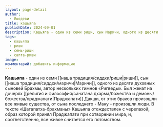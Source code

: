 ```yaml
---
layout: page-detail
author:
  - Яшодеви
title: кашьяпа
publishDate: 2024-09-01
description: Кашьяпа - один из семи риши, сын Маричи, одного из десяти духовных сыновей Брахмы, автор нескольких гимнов «Ригведы».
tags:
  - кашьяпа
  - риши
  - семь-риши
  - сапта-риши
image: 
комментарий: добавить информацию
---
```

**Кашьяпа** - один из семи [[наша традиция/сиддхи/риши|риши]], сын [[наша традиция/сиддхи/маричи|Маричи]], одного из десяти духовных сыновей Брахмы, автор нескольких гимнов «Ригведы». Был женат на дочерях [[религия и философия/санатана дхарма/божества и демоны/божества/праджапати|Праджапати]] Дакши, от этих браков произошли все живые существа, от сына последнего - Ману - произошли люди. В тексте «Шатапатха-брахманы» Кашьяпа отождествлен с черепахой, образ которой принял Праджапати при сотворении мира, и, соответственно, все живое считается его потомством.

